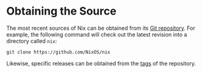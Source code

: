 # Obtaining the Source

The most recent sources of Nix can be obtained from its [Git
repository](https://github.com/NixOS/nix). For example, the following
command will check out the latest revision into a directory called
`nix`:

```console
git clone https://github.com/NixOS/nix
```

Likewise, specific releases can be obtained from the
[tags](https://github.com/NixOS/nix/tags) of the repository.

